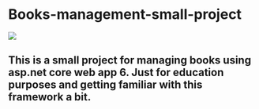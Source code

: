 # Books-management-small-project
![](https://i.ibb.co/vzymHmG/rarbook-gif.gif)

This is a small project for managing books using asp.net core web app 6. Just for education purposes and getting familiar with this framework a bit.
-----------------------------------------------------------


